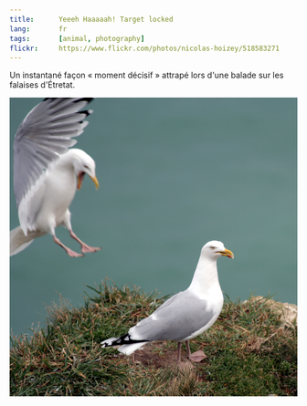```yaml
---
title:      Yeeeh Haaaaah! Target locked
lang:       fr
tags:       [animal, photography]
flickr:     https://www.flickr.com/photos/nicolas-hoizey/518583271
---
```


Un instantané façon « moment décisif » attrapé lors d'une balade sur les falaises d'Étretat.

![](20060326-Yeeeh-Haaaaah-Target-locked.jpg)

